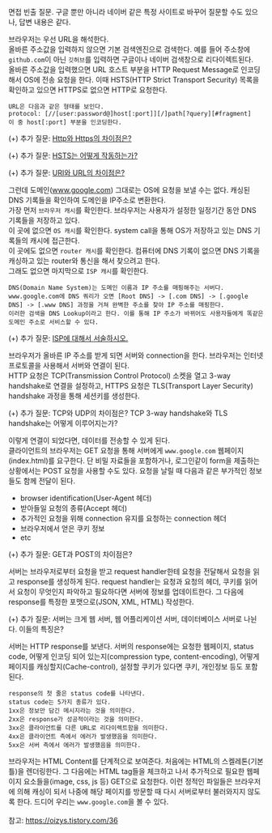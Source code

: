 면접 빈출 질문. 구글 뿐만 아니라 네이버 같은 특정 사이트로 바꾸어 질문할 수도 있으나, 답변 내용은 같다.

브라우저는 우선 URL을 해석한다. <br>
올바른 주소값을 입력하지 않으면 기본 검색엔진으로 검색한다. 예를 들어 주소창에 `github.com`이 아닌 `깃허브`를 입력하면 구글이나 네이버 검색창으로 리다이렉트된다. <br>
올바른 주소값을 입력했으면 URL 호스트 부분을 HTTP Request Message로 인코딩해서 OS에 전송 요청을 한다. 이때 HSTS(HTTP Strict Transport Security) 목록을 확인하고 있으면 HTTPS로 없으면 HTTP로 요청한다.

``` 
URL은 다음과 같은 형태를 보인다.
protocol: [//[user:password@]host[:port]][/]path[?query][#fragment]
이 중 host[:port] 부분을 인코딩한다.
```

(+) 추가 질문: [Http와 Https의 차이점은?](https://github.com/cpwoo/coding-interview/blob/main/Network/Http%EC%99%80_Https%EC%9D%98_%EC%B0%A8%EC%9D%B4%EC%A0%90.md)

(+) 추가 질문: [HSTS는 어떻게 작동하는가?](https://github.com/cpwoo/coding-interview/blob/main/Network/HSTS_%EC%9E%91%EB%8F%99%EC%9B%90%EB%A6%AC.md)

(+) 추가 질문: [URI와 URL의 차이점은?](https://github.com/cpwoo/coding-interview/blob/main/Network/URI%EC%99%80_URL%EC%9D%98_%EC%B0%A8%EC%9D%B4%EC%A0%90.md)


그런데 도메인(www.google.com) 그대로는 OS에 요청을 보낼 수는 없다. 캐싱된 DNS 기록들을 확인하여 도메인을 IP주소로 변환한다. <br>
가장 먼저 `브라우저 캐시`를 확인한다. 브라우저는 사용자가 설정한 일정기간 동안 DNS 기록들을 저장하고 있다. <br>
이 곳에 없으면 `OS 캐시`를 확인한다. system call을 통해 OS가 저장하고 있는 DNS 기록들의 캐시에 접근한다. <br>
이 곳에도 없으면 `router 캐시`를 확인한다. 컴퓨터에 DNS 기록이 없으면 DNS 기록을 캐싱하고 있는 router와 통신을 해서 찾으려고 한다. <br>
그래도 없으면 마지막으로 `ISP 캐시`를 확인한다.

```
DNS(Domain Name System)는 도메인 이름과 IP 주소를 매핑해주는 서버다.
www.google.com에 DNS 쿼리가 오면 [Root DNS] -> [.com DNS] -> [.google DNS] -> [.www DNS] 과정을 거쳐 완벽한 주소를 찾아 IP 주소를 매핑한다. 
이러한 검색을 DNS Lookup이라고 한다. 이를 통해 IP 주소가 바뀌어도 사용자들에게 똑같은 도메인 주소로 서비스할 수 있다.
```
(+) 추가 질문: [ISP에 대해서 서술하시오.](https://github.com/cpwoo/coding-interview/blob/main/Network/ISP%EB%8A%94_%EB%AC%B4%EC%97%87%EC%9D%B8%EA%B0%80.md)


브라우저가 올바른 IP 주소를 받게 되면 서버와 connection을 한다. 브라우저는 인터넷 프로토콜을 사용해서 서버와 연결이 된다. <br>
HTTP 요청은 TCP(Transmission Control Protocol) 소켓을 열고 3-way handshake로 연결을 설정하고, HTTPS 요청은 TLS(Transport Layer Security) handshake 과정을 통해 세션키를 생성한다.


(+) 추가 질문: TCP와 UDP의 차이점은? TCP 3-way handshake와 TLS handshake는 어떻게 이루어지는가?


이렇게 연결이 되었다면, 데이터를 전송할 수 있게 된다. <br>
클라이언트의 브라우저는 GET 요청을 통해 서버에게 `www.google.com` 웹페이지(index.html)를 요구한다. 단 비밀 자료들을 포함하거나, 로그인같이 form을 제출하는 상황에서는 POST 요청을 사용할 수도 있다. 요청을 날릴 때 다음과 같은 부가적인 정보들도 함께 전달이 된다.

- browser identification(User-Agent 헤더)
- 받아들일 요청의 종류(Accept 헤더)
- 추가적인 요청을 위해 connection 유지를 요청하는 connection 헤더
- 브라우저에서 얻은 쿠키 정보
- etc

(+) 추가 질문: GET과 POST의 차이점은?

서버는 브라우저로부터 요청을 받고 request handler한테 요청을 전달해서 요청을 읽고 response를 생성하게 된다. request handler는 요청과 요청의 헤더, 쿠키를 읽어서 요청이 무엇인지 파악하고 필요하다면 서버에 정보를 업데이트한다. 그 다음에 response를 특정한 포맷으로(JSON, XML, HTML) 작성한다.

(+) 추가 질문: 서버는 크게 웹 서버, 웹 어플리케이션 서버, 데이터베이스 서버로 나뉜다. 이들의 특징은?

서버는 HTTP response를 보낸다. 서버의 response에는 요청한 웹페이지, status code, 어떻게 인코딩 되어 있는지(compression type, content-encoding), 어떻게 페이지를 캐싱할지(Cache-control), 설정할 쿠키가 있다면 쿠키, 개인정보 등도 포함된다.

```
response의 첫 줄은 status code를 나타낸다.
status code는 5가지 종류가 있다.
1xx은 정보만 담긴 메시지라는 것을 의미한다.
2xx은 response가 성공적이라는 것을 의미한다.
3xx은 클라이언트를 다른 URL로 리다이렉트함을 의미한다.
4xx은 클라이언트 측에서 에러가 발생했음을 의미한다.
5xx은 서버 측에서 에러가 발생했음을 의미한다.
```

브라우저는 HTML Content를 단계적으로 보여준다. 처음에는 HTML의 스켈레톤(기본 틀)을 렌더링한다. 그 다음에는 HTML tag들을 체크하고 나서 추가적으로 필요한 웹페이지 요소들을(image, css, js 등) GET으로 요청한다. 이런 정적인 파일들은 브라우저에 의해 캐싱이 되서 나중에 해당 페이지를 방문할 때 다시 서버로부터 불러와지지 않도록 한다. 드디어 우리는 `www.google.com`을 볼 수 있다.
<br> <br>
참고: https://oizys.tistory.com/36
